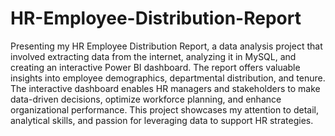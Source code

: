 # HR-Employee-Distribution-Report

Presenting my HR Employee Distribution Report, a data analysis project that involved extracting data from the internet, analyzing it in MySQL, and creating an interactive Power BI dashboard. The report offers valuable insights into employee demographics, departmental distribution, and tenure. The interactive dashboard enables HR managers and stakeholders to make data-driven decisions, optimize workforce planning, and enhance organizational performance. This project showcases my attention to detail, analytical skills, and passion for leveraging data to support HR strategies.
